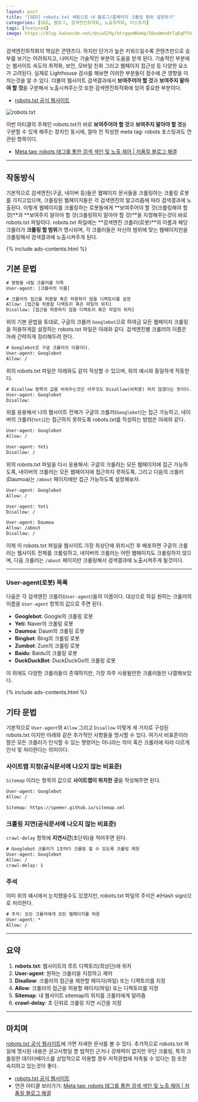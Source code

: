 ```yaml
---
layout: post
title: "[SEO] robots.txt 세팅으로 내 블로그/홈페이지 크롤링 범위 설정하기"
categories: [SEO, 블로그, 검색엔진최적화, 노출최적화, 티스토리]
tags: [featured]
image: https://blog.kakaocdn.net/dn/w529y/btrgqxWNaHq/56xoWmx0YlqEqP75Ct0sV0/img.png
---
```


검색엔진최적화의 핵심은 콘텐츠다. 하지만 단가가 높은 키워드일수록 콘텐츠만으로 승부를 보기는 어려워지고, 나머지는 기술적인 부분의 도움을 받게 된다. 기술적인 부분에는 웹사이트 속도의 최적화, 보안, 모바일 친화 그리고 웹페이지 접근성 등 다양한 요소가 고려된다. 실제로 Lighthouse 검사를 해보면 이러한 부분들이 점수에 큰 영향을 미치는것을 알 수 있다. 더불어 웹사이트 검색결과에서 **보여주어야 할 것**과 **보여주지 말아야 할 것**을 구분해서 노출시켜주는것 또한 검색엔진최적화에 있어 중요한 부분이다.

- <a href="https://www.robotstxt.org" rel="noopener noreferrer" target="_blank" title="robots.txt 공식 웹사이트" class="markdown-link">robots.txt 공식 웹사이트</a>

![robots.txt](https://blog.kakaocdn.net/dn/w529y/btrgqxWNaHq/56xoWmx0YlqEqP75Ct0sV0/img.png)

이번 아티클의 주제인 robots.txt가 바로 **보여주어야 할 것**과 **보여주지 말아야 할 것**을 구분할 수 있게 해주는 장치인 동시에, 얼마 전 작성한 meta tag: robots 포스팅과도 연관된 항목이다.

- <a href="/meta-robots-%ED%83%9C%EA%B7%B8-%EA%B2%80%EC%83%89-%EB%85%B8%EC%B6%9C-%EC%A0%9C%EC%96%B4-%EC%A0%80%ED%92%88%EC%A7%88-%EB%B8%94%EB%A1%9C%EA%B7%B8-%ED%95%B4%EA%B2%B0/" class="markdown-link">Meta tag: robots 태그를 통한 검색 색인 및 노출 제어 | 저품질 블로그 해결</a>

---

## 작동방식

기본적으로 검색엔진(구글, 네이버 등)들은 웹페이지 문서들을 크롤링하는 크롤링 로봇를 가지고있으며, 크롤링된 웹페이지들은 각 검색엔진의 알고리즘에 따라 검색결과에 노출된다. 이렇게 웹페이지를 크롤링하는 로봇들에게 **보여주어야 할 것(크롤링해야 할 것)**과 **보여주지 말아야 할 것(크롤링하지 말아야 할 것)**을 지정해주는것이 바로 robots.txt 파일이다. robots.txt 파일에는 **검색엔진 크롤러(로봇)**의 이름과 해당 크롤러가 **크롤링 할 범위**가 명시되며, 각 크롤러들은 자신의 범위에 맞는 웹페이지만을 크롤링해서 검색결과에 노출시켜주게 된다.

{% include ads-contents.html %}

## 기본 문법

```txt
# 명령을 내릴 크롤러를 지목
User-agent: [크롤러의 이름]

# 크롤러의 접근을 허용할 혹은 허용하지 않을 디렉토리를 설정
Allow: [접근을 허용할 디렉토리 혹은 파일의 위치]
Disallow: [접근을 허용하지 않을 디렉토리 혹은 파일의 위치]
```

위의 기본 문법을 토대로, 구글의 크롤러 `Googlebot`으로 하여금 모든 웹페이지 크롤링을 허용하게끔 설정하는 robots.txt 파일은 아래와 같다. 검색엔진별 크롤러의 이름은 아래 간략하게 정리해두려 한다.

```txt
# Googlebot은 구글 크롤러의 이름이다.
User-agent: Googlebot
Allow: /
```

위의 robots.txt 파일은 아래와도 같이 작성할 수 있으며, 위의 예시와 동일하게 작동한다.

```txt
# Disallow 항목의 값을 비워두는것은 아무것도 Disallow(비허용) 하지 않겠다는 뜻이다.
User-agent: Googlebot
Disallow:
```

위를 응용해서 나의 웹사이트 전체가 구글의 크롤러(`Googlebot`)는 접근 가능하고, 네이버의 크롤러(`Yeti`)는 접근하지 못하도록 robots.txt를 작성하는 방법은 아래와 같다.

```txt
User-agent: Googlebot
Allow: /

User-agent: Yeti
Disallow: /
```

위의 robots.txt 파일을 다시 응용해서: 구글의 크롤러는 모든 웹페이지에 접근 가능하도록, 네이버의 크롤러는 모든 웹페이지에 접근하지 못하도록, 그리고 다음의 크롤러(Daumoa)는 `/about` 페이지에만 접근 가능하도록 설정해보자.

```txt
User-agent: Googlebot
Allow: /

User-agent: Yeti
Disallow: /

User-agent: Daumoa
Allow: /about
Disallow: /
```

이제 이 robots.txt 파일을 웹사이트 가장 최상단에 위치시킨 후 배포하면 구글의 크롤러는 웹사이트 전체를 크롤링하고, 네이버의 크롤러는 어떤 웹페이지도 크롤링하지 않으며, 다음 크롤러는 `/about` 페이지만 크롤링해서 검색결과에 노출시켜주게 될것이다.

---

### User-agent(로봇) 목록

다음은 각 검색엔진 크롤러(`User-agent`)들의 이름이다. 대상으로 하길 원하는 크롤러의 이름을 `User-agent` 항목의 값으로 주면 된다.

- **Googlebot**: Google의 크롤링 로봇
- **Yeti**: Naver의 크롤링 로봇
- **Daumoa**: Daum의 크롤링 로봇
- **Bingbot**: Bing의 크롤링 로봇
- **Zumbot**: Zum의 크롤링 로봇
- **Baidu**: Baidu의 크롤링 로봇
- **DuckDuckBot**: DuckDuckGo의 크롤링 로봇

이 외에도 다양한 크롤러들이 존재하지만, 가장 자주 사용될만한 크롤러들만 나열해보았다.

{% include ads-contents.html %}

## 기타 문법

기본적으로 `User-agent`와 `Allow` 그리고 `Disallow` 이렇게 세 가지로 구성된 robots.txt 이지만 아래와 같은 추가적인 사항들을 명시할 수 있다. 여기서 비표준이라 함은 모든 크롤러가 인식할 수 있는 명령어는 아니라는 의미 혹은 크롤러에 따라 다르게 인식 및 처리한다는 의미이다.

### 사이트맵 지정(공식문서에 나오지 않는 비표준)

`Sitemap` 이라는 항목의 값으로 **사이트맵이 위치한 곳**을 작성해주면 된다.

```txt
User-agent: Googlebot
Allow: /

Sitemap: https://spemer.github.io/sitemap.xml
```

### 크롤링 지연(공식문서에 나오지 않는 비표준)

`crawl-delay` 항목에 **지연시간**(초단위)을 적어주면 된다.

```txt
# Googlebot 크롤러가 1초마다 크롤링 할 수 있도록 크롤링 제한
User-agent: Googlebot
Allow: /
crawl-delay: 1
```

### 주석

이미 위의 예시에서 눈치챘을수도 있겠지만, robots.txt 파일의 주석은 `#`(Hash sign)으로 처리한다.

```txt
# 주석: 모든 크롤러에게 모든 웹페이지를 허용
User-agent: *
Allow: /
```

---

## 요약

1. **robots.txt**: 웹사이트의 루트 디렉토리(최상단)에 위치
2. **User-agent**: 원하는 크롤러을 지정하고 제어
3. **Disallow**: 크롤러의 접근을 제한할 페이지(파일) 또는 디렉토리를 지정
4. **Allow**: 크롤러의 접근을 허용할 페이지(파일) 또는 디렉토리를 지정
5. **Sitemap**: 내 웹사이트 sitemap의 위치를 크롤러에게 알려줌
6. **crawl-delay**: 초 단위로 크롤링 지연 시간을 지정

---

## 마치며

<a href="https://www.robotstxt.org" rel="noopener noreferrer" target="_blank" title="robots.txt 공식 웹사이트" class="markdown-link">robots.txt 공식 웹사이트</a>에 가면 자세한 문서를 볼 수 있다. 추가적으로 robots.txt 파일에 명시된 내용은 권고사항일 뿐 법적인 근거나 강제력이 없지만 무단 크롤링, 특히 크롤링한 데이터베이스를 상업적으로 이용할 경우 저작권법에 저촉될 수 있다는 점 또한 숙지하고 있는것이 좋다.

- <a href="https://www.robotstxt.org" rel="noopener noreferrer" target="_blank" title="robots.txt 공식 웹사이트" class="markdown-link">robots.txt 공식 웹사이트</a>
- 연관 아티클 보러가기: <a href="/meta-robots-%ED%83%9C%EA%B7%B8-%EA%B2%80%EC%83%89-%EB%85%B8%EC%B6%9C-%EC%A0%9C%EC%96%B4-%EC%A0%80%ED%92%88%EC%A7%88-%EB%B8%94%EB%A1%9C%EA%B7%B8-%ED%95%B4%EA%B2%B0/" class="markdown-link">Meta tag: robots 태그를 통한 검색 색인 및 노출 제어 | 저품질 블로그 해결</a>
